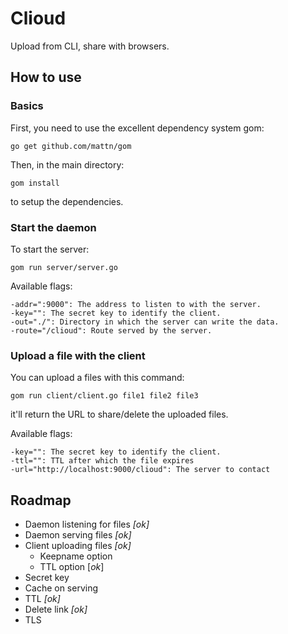 # Clioud

Upload from CLI, share with browsers.

## How to use

### Basics

First, you need to use the excellent dependency system gom:

```
go get github.com/mattn/gom
```

Then, in the main directory:

```
gom install
```

to setup the dependencies.

### Start the daemon

To start the server:

```
gom run server/server.go
```

Available flags:

```
-addr=":9000": The address to listen to with the server.
-key="": The secret key to identify the client.
-out="./": Directory in which the server can write the data.
-route="/clioud": Route served by the server.
```

### Upload a file with the client

You can upload a files with this command:

```
gom run client/client.go file1 file2 file3
```

it'll return the URL to share/delete the uploaded files.

Available flags:

```
-key="": The secret key to identify the client.
-ttl="": TTL after which the file expires
-url="http://localhost:9000/clioud": The server to contact
```

## Roadmap

  * Daemon listening for files *[ok]*
  * Daemon serving files *[ok]*
  * Client uploading files *[ok]*
    * Keepname option
    * TTL option [*ok*]
  * Secret key
  * Cache on serving
  * TTL *[ok]*
  * Delete link *[ok]*
  * TLS

